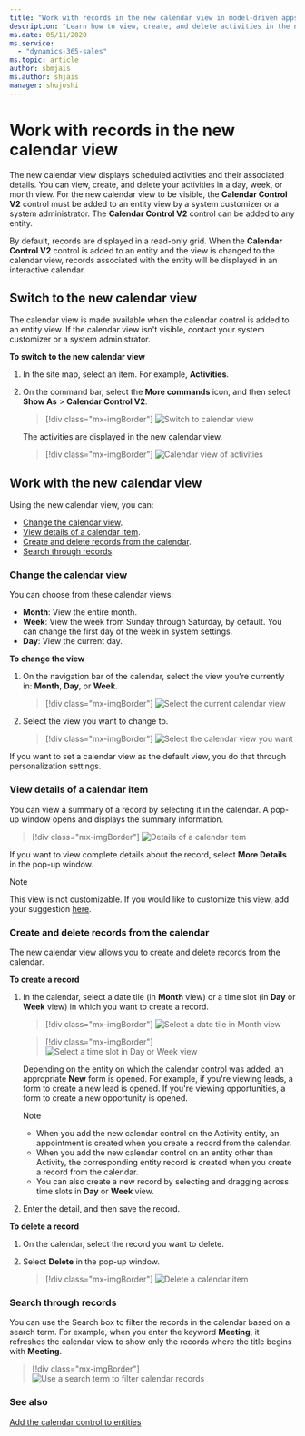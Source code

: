 ```yaml
---
title: "Work with records in the new calendar view in model-driven apps | MicrosoftDocs"
description: "Learn how to view, create, and delete activities in the new calendar view."
ms.date: 05/11/2020
ms.service:
  - "dynamics-365-sales"
ms.topic: article
author: sbmjais
ms.author: shjais
manager: shujoshi
---
```


# Work with records in the new calendar view

The new calendar view displays scheduled activities and their associated details. You can view, create, and delete your activities in a day, week, or month view. For the new calendar view to be visible, the **Calendar Control V2** control must be added to an entity view by a system customizer or a system administrator. The **Calendar Control V2** control can be added to any entity.

By default, records are displayed in a read-only grid. When the **Calendar Control V2** control is added to an entity and the view is changed to the calendar view, records associated with the entity will be displayed in an interactive calendar.

## Switch to the new calendar view

The calendar view is made available when the calendar control is added to an entity view. If the calendar view isn't visible, contact your system customizer or a system administrator.

**To switch to the new calendar view**

1.  In the site map, select an item. For example, **Activities**.

2.  On the command bar, select the **More commands** icon, and then select **Show As** > **Calendar Control V2**.

    > [!div class="mx-imgBorder"]
    > ![Switch to calendar view](media/switch-calendar-view.png "Switch to calendar view") 

    The activities are displayed in the new calendar view.

    > [!div class="mx-imgBorder"]
    > ![Calendar view of activities](media/cal-view.png "Calendar view of activities") 

## Work with the new calendar view

Using the new calendar view, you can:

- [Change the calendar view](#change-the-calendar-view).
- [View details of a calendar item](#view-details-of-a-calendar-item).
- [Create and delete records from the calendar](#create-and-delete-records-from-the-calendar).
- [Search through records](#search-through-records).

### Change the calendar view

You can choose from these calendar views:

- **Month**: View the entire month.
- **Week**: View the week from Sunday through Saturday, by default. You can change the first day of the week in system settings.
- **Day**: View the current day.

**To change the view**

1.  On the navigation bar of the calendar, select the view you're currently in: **Month**, **Day**, or **Week**.

    > [!div class="mx-imgBorder"]
    > ![Select the current calendar view](media/cal-nav-bar.png "Select the current calendar view") 

2.  Select the view you want to change to.

    > [!div class="mx-imgBorder"]
    > ![Select the calendar view you want](media/cal-change-view.png "Select the calendar view you want") 

If you want to set a calendar view as the default view, you do that through personalization settings.

### View details of a calendar item

You can view a summary of a record by selecting it in the calendar. A pop-up window opens and displays the summary information.

> [!div class="mx-imgBorder"]
> ![Details of a calendar item](media/details-pop-up.png "Details of a calendar item") 

If you want to view complete details about the record, select **More Details** in the pop-up window.

> [!NOTE]
> This view is not customizable. If you would like to customize this view, add your suggestion [here](https://ideas.powerapps.com).

### Create and delete records from the calendar

The new calendar view allows you to create and delete records from the calendar.

**To create a record**

1.  In the calendar, select a date tile (in **Month** view) or a time slot (in **Day** or **Week** view) in which you want to create a record.

    > [!div class="mx-imgBorder"]
    > ![Select a date tile in Month view](media/date-tile.png "Select a date tile in Month view")

    > [!div class="mx-imgBorder"]
    > ![Select a time slot in Day or Week view](media/time-slot.png "Select a time slot in Day or Week view") 

    Depending on the entity on which the calendar control was added, an appropriate **New** form is opened. For example, if you're viewing leads, a form to create a new lead is opened. If you're viewing opportunities, a form to create a new opportunity is opened.

    > [!NOTE]
    > - When you add the new calendar control on the Activity entity, an appointment is created when you create a record from the calendar.
    > - When you add the new calendar control on an entity other than Activity, the corresponding entity record is created when you create a record from the calendar.
    > - You can also create a new record by selecting and dragging across time slots in **Day** or **Week** view.

2.  Enter the detail, and then save the record. 

**To delete a record**

1.  On the calendar, select the record you want to delete.

2.  Select **Delete** in the pop-up window.

    > [!div class="mx-imgBorder"]
    > ![Delete a calendar item](media/delete-record-cal.png "Delete a calendar item")

### Search through records

You can use the Search box to filter the records in the calendar based on a search term. For example, when you enter the keyword **Meeting**, it refreshes the calendar view to show only the records where the title begins with **Meeting**.

> [!div class="mx-imgBorder"]
> ![Use a search term to filter calendar records](media/search-cal.png "Use a search term to filter calendar records")

### See also

[Add the calendar control to entities](../maker/model-driven-apps/add-calendar-control.md)
